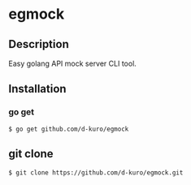 # egmock

## Description

Easy golang API mock server CLI tool.

## Installation

### go get

<!-- markdownlint-disable MD014 -->

```shell
$ go get github.com/d-kuro/egmock
```

<!-- markdownlint-enable MD014 -->

## git clone

<!-- markdownlint-disable MD014 -->

```shell
$ git clone https://github.com/d-kuro/egmock.git
```

<!-- markdownlint-enable MD014 -->
